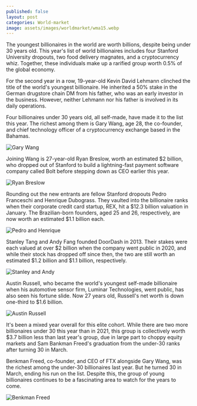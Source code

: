 ```yaml
---
published: false
layout: post
categories: World-market
image: assets/images/worldmarket/wma15.webp
---
```



The youngest billionaires in the world are worth billions, despite being under 30 years old. This year's list of world billionaires includes four Stanford University dropouts, two food delivery magnates, and a cryptocurrency whiz. Together, these individuals make up a rarified group worth 0.5% of the global economy.

For the second year in a row, 19-year-old Kevin David Lehmann clinched the title of the world's youngest billionaire. He inherited a 50% stake in the German drugstore chain DM from his father, who was an early investor in the business. However, neither Lehmann nor his father is involved in its daily operations.

Four billionaires under 30 years old, all self-made, have made it to the list this year. The richest among them is Gary Wang, age 28, the co-founder, and chief technology officer of a cryptocurrency exchange based in the Bahamas.

![Gary Wang]({{site.baseurl}}/assets/images/worldmarket/gar.webp)

Joining Wang is 27-year-old Ryan Breslow, worth an estimated $2 billion, who dropped out of Stanford to build a lightning-fast payment software company called Bolt before stepping down as CEO earlier this year.

![Ryan Breslow]({{site.baseurl}}/assets/images/worldmarket/rya.webp)

Rounding out the new entrants are fellow Stanford dropouts Pedro Franceschi and Henrique Dubograss. They vaulted into the billionaire ranks when their corporate credit card startup, REX, hit a $12.3 billion valuation in January. The Brazilian-born founders, aged 25 and 26, respectively, are now worth an estimated $1.1 billion each.

![Pedro and Henrique]({{site.baseurl}}/assets/images/worldmarket/ped.webp)

Stanley Tang and Andy Fang founded DoorDash in 2013. Their stakes were each valued at over $2 billion when the company went public in 2020, and while their stock has dropped off since then, the two are still worth an estimated $1.2 billion and $1.1 billion, respectively.

![Stanley and Andy]({{site.baseurl}}/assets/images/worldmarket/sta.webp)

Austin Russell, who became the world's youngest self-made billionaire when his automotive sensor firm, Luminar Technologies, went public, has also seen his fortune slide. Now 27 years old, Russell's net worth is down one-third to $1.6 billion.

![Austin Russell]({{site.baseurl}}/assets/images/worldmarket/aus.webp)

It's been a mixed year overall for this elite cohort. While there are two more billionaires under 30 this year than in 2021, this group is collectively worth $3.7 billion less than last year's group, due in large part to choppy equity markets and Sam Bankman Freed's graduation from the under-30 ranks after turning 30 in March.

Benkman Freed, co-founder, and CEO of FTX alongside Gary Wang, was the richest among the under-30 billionaires last year. But he turned 30 in March, ending his run on the list. Despite this, the group of young billionaires continues to be a fascinating area to watch for the years to come.

![Benkman Freed]({{site.baseurl}}/assets/images/worldmarket/ben.webp)
